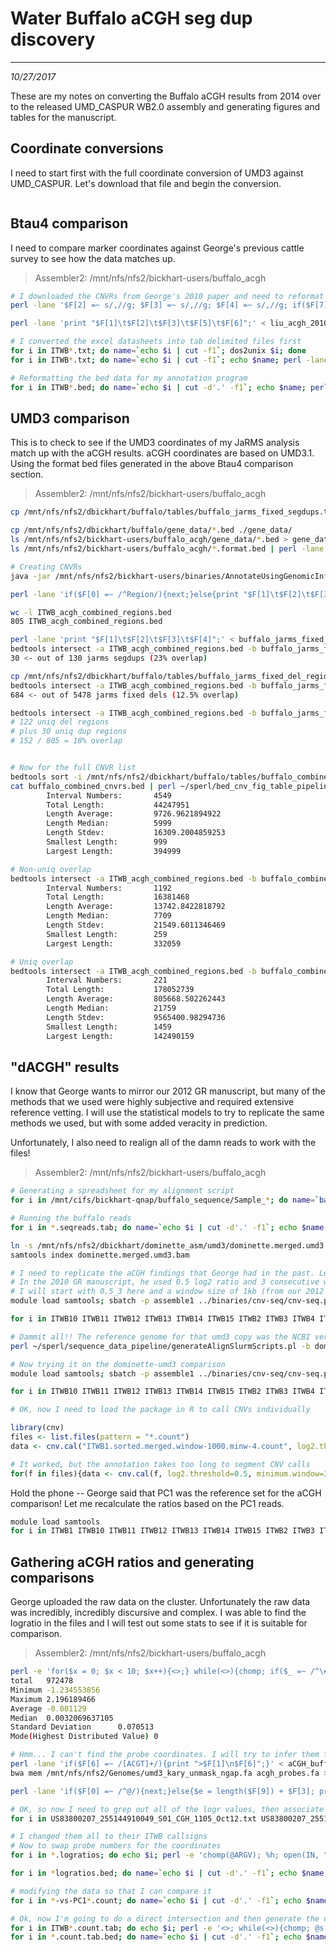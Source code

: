 # Water Buffalo aCGH seg dup discovery
---
*10/27/2017*

These are my notes on converting the Buffalo aCGH results from 2014 over to the released UMD_CASPUR WB2.0 assembly and generating figures and tables for the manuscript.

## Coordinate conversions

I need to start first with the full coordinate conversion of UMD3 against UMD_CASPUR. Let's download that file and begin the conversion.

```bash


```
## Btau4 comparison

I need to compare marker coordinates against George's previous cattle survey to see how the data matches up.

> Assembler2: /mnt/nfs/nfs2/bickhart-users/buffalo_acgh

```bash
# I downloaded the CNVRs from George's 2010 paper and need to reformat them
perl -lane '$F[2] =~ s/,//g; $F[3] =~ s/,//g; $F[4] =~ s/,//g; if($F[7] =~ /^\d+/){$F[7] =~ s/\%//g; $F[7] /= 100;} print join("\t", @F);' < liu_acgh_2010_btau4.tab > liu_acgh_2010_btau4.fixed.tab

perl -lane 'print "$F[1]\t$F[2]\t$F[3]\t$F[5]\t$F[6]";' < liu_acgh_2010_btau4.fixed.tab > liu_acgh_2010_btau4.fixed.bed

# I converted the excel datasheets into tab delimited files first
for i in ITWB*.txt; do name=`echo $i | cut -f1`; dos2unix $i; done
for i in ITWB*.txt; do name=`echo $i | cut -f1`; echo $name; perl -lane 'unless($F[0] =~ /\d+/){next;} $score = ($F[6] == 0)? $F[7]: $F[6]; $class = ($F[6] > 0)? "gain" : "loss"; print "$F[1]\t$F[2]\t$F[3]\t$score\t$class";' < $i > $name.bed; done

# Reformatting the bed data for my annotation program
for i in ITWB*.bed; do name=`echo $i | cut -d'.' -f1`; echo $name; perl -e '<>; while(<>){chomp; @s = split(/\t/); print "$s[0]\t$s[1]\t$s[2]\t$s[4]\t$s[3]\n";}' < $i > $name.format.bed; done
```


## UMD3 comparison

This is to check to see if the UMD3 coordinates of my JaRMS analysis match up with the aCGH results. aCGH coordinates are based on UMD3.1. Using the format bed files generated in the above Btau4 comparison section.

> Assembler2: /mnt/nfs/nfs2/bickhart-users/buffalo_acgh

```bash
cp /mnt/nfs/nfs2/dbickhart/buffalo/tables/buffalo_jarms_fixed_segdups.tab ./

cp /mnt/nfs/nfs2/dbickhart/buffalo/gene_data/*.bed ./gene_data/
ls /mnt/nfs/nfs2/bickhart-users/buffalo_acgh/gene_data/*.bed > gene_data/db_list
ls /mnt/nfs/nfs2/bickhart-users/buffalo_acgh/*.format.bed | perl -lane '@bsegs = split(/\//, $F[0]); @dsegs = split(/\./, $bsegs[-1]); print "$F[0]\t$dsegs[0]";' > animal_format_bed.list

# Creating CNVRs
java -jar /mnt/nfs/nfs2/bickhart-users/binaries/AnnotateUsingGenomicInfo/store/AnnotateUsingGenomicInfo.jar -d gene_data/db_list -i animal_format_bed.list -o ITWB_acgh_combined -t

perl -lane 'if($F[0] =~ /^Region/){next;}else{print "$F[1]\t$F[2]\t$F[3]\t$F[4]";}' < ITWB_acgh_combined_regions.tab > ITWB_acgh_combined_regions.bed

wc -l ITWB_acgh_combined_regions.bed
805 ITWB_acgh_combined_regions.bed

perl -lane 'print "$F[1]\t$F[2]\t$F[3]\t$F[4]";' < buffalo_jarms_fixed_segdups.tab > buffalo_jarms_fixed_segdups.bed
bedtools intersect -a ITWB_acgh_combined_regions.bed -b buffalo_jarms_fixed_segdups.bed -wa -wb | wc -l
30 <- out of 130 jarms segdups (23% overlap)

cp /mnt/nfs/nfs2/dbickhart/buffalo/tables/buffalo_jarms_fixed_del_regions.bed ./
bedtools intersect -a ITWB_acgh_combined_regions.bed -b buffalo_jarms_fixed_del_regions.bed -wa -wb | wc -l  
684 <- out of 5478 jarms fixed dels (12.5% overlap)

bedtools intersect -a ITWB_acgh_combined_regions.bed -b buffalo_jarms_fixed_del_regions.bed -wa | uniq | wc -l
# 122 uniq del regions
# plus 30 uniq dup regions
# 152 / 805 = 18% overlap


# Now for the full CNVR list
bedtools sort -i /mnt/nfs/nfs2/dbickhart/buffalo/tables/buffalo_combined_cnvrs.bed > buffalo_combined_cnvrs.bed
cat buffalo_combined_cnvrs.bed | perl ~/sperl/bed_cnv_fig_table_pipeline/bed_length_sum.pl
        Interval Numbers:       4549
        Total Length:           44247951
        Length Average:         9726.9621894922
        Length Median:          5999
        Length Stdev:           16309.2004859253
        Smallest Length:        999
        Largest Length:         394999

# Non-uniq overlap
bedtools intersect -a ITWB_acgh_combined_regions.bed -b buffalo_combined_cnvrs.bed | perl ~/sperl/bed_cnv_fig_table_pipeline/bed_length_sum.pl
        Interval Numbers:       1192
        Total Length:           16381468
        Length Average:         13742.8422818792
        Length Median:          7709
        Length Stdev:           21549.6011346469
        Smallest Length:        259
        Largest Length:         332059

# Uniq overlap
bedtools intersect -a ITWB_acgh_combined_regions.bed -b buffalo_combined_cnvrs.bed -wa | uniq | perl ~/sperl/bed_cnv_fig_table_pipeline/bed_length_sum.pl
        Interval Numbers:       221
        Total Length:           178052739
        Length Average:         805668.502262443
        Length Median:          21759
        Length Stdev:           9565400.98294736
        Smallest Length:        1459
        Largest Length:         142490159
```

## "dACGH" results

I know that George wants to mirror our 2012 GR manuscript, but many of the methods that we used were highly subjective and required extensive reference vetting. I will use the statistical models to try to replicate the same methods we used, but with some added veracity in prediction.

Unfortunately, I also need to realign all of the damn reads to work with the files!

> Assembler2: /mnt/nfs/nfs2/bickhart-users/buffalo_acgh

```bash
# Generating a spreadsheet for my alignment script
for i in /mnt/cifs/bickhart-qnap/buffalo_sequence/Sample_*; do name=`basename $i | cut -d'_' -f2`; echo $name; perl -e 'chomp @ARGV; @f = `ls $ARGV[0]`; %h; foreach $b (grep(/.+gz$/, @f)){chomp $b; @bsegs = split(/[\._]/, $b); $h{$bsegs[2]}->{$bsegs[4]}->{$bsegs[3]} = $b;} foreach my $l (keys(%h)){foreach my $n (keys(%{$h{$l}})){print "$ARGV[0]\/$h{$l}->{$n}->{R1}\t$ARGV[0]\/$h{$l}->{$n}->{R2}\t$ARGV[1]\t$ARGV[1]\n";}}' $i $name > $name.seqreads.tab; done

# Running the buffalo reads
for i in *.seqreads.tab; do name=`echo $i | cut -d'.' -f1`; echo $name; perl ~/sperl/sequence_data_pipeline/generateAlignSlurmScripts.pl -b $name -t $i -f umd3_kary_unmask_ngap.fa -m -p assemble1; done

ln -s /mnt/nfs/nfs2/dbickhart/dominette_asm/umd3/dominette.merged.umd3.bam
samtools index dominette.merged.umd3.bam

# I need to replicate the aCGH findings that George had in the past. Let's use similar settings.
# In the 2010 GR manuscript, he used 0.5 log2 ratio and 3 consecutive windows (0.5_3) as well as 0.3_5 and 0.3_3. 
# I will start with 0.5_3 here and a window size of 1kb (from our 2012 GR manuscript)
module load samtools; sbatch -p assemble1 ../binaries/cnv-seq/cnv-seq.pl --test ITWB1/ITWB1/ITWB1.sorted.merged.bam --ref dominette.merged.umd3.bam --window-size 1000 --genome-size 2800000000 --annotate

for i in ITWB10 ITWB11 ITWB12 ITWB13 ITWB14 ITWB15 ITWB2 ITWB3 ITWB4 ITWB5 ITWB6 ITWB7 ITWB9 PC1; do echo $i; sbatch -p assemble1 ../binaries/cnv-seq/cnv-seq.pl --test $i/$i/$i.sorted.merged.bam --ref dominette.merged.umd3.bam --window-size 1000 --genome-size 2800000000 --annotate; done

# Dammit all!! The reference genome for that umd3 copy was the NCBI version!
perl ~/sperl/sequence_data_pipeline/generateAlignSlurmScripts.pl -b dominette -t dominette_sequence_files.tab -f umd3_kary_unmask_ngap.fa -p assemble1 -m

# Now trying it on the dominette-umd3 comparison
module load samtools; sbatch -p assemble1 ../binaries/cnv-seq/cnv-seq.pl --test ITWB1/ITWB1/ITWB1.sorted.merged.bam --ref dominette/dominette/dominette.sorted.merged.bam --window-size 1000 --genome-size 2800000000 --annotate

for i in ITWB10 ITWB11 ITWB12 ITWB13 ITWB14 ITWB15 ITWB2 ITWB3 ITWB4 ITWB5 ITWB6 ITWB7 ITWB9 PC1; do echo $i; sbatch -p assemble1 ../binaries/cnv-seq/cnv-seq.pl --test $i/$i/$i.sorted.merged.bam --ref dominette/dominette/dominette.sorted.merged.bam --window-size 1000 --genome-size 2800000000 --annotate; done

# OK, now I need to load the package in R to call CNVs individually
```

```R
library(cnv)
files <- list.files(pattern = "*.count")
data <- cnv.cal("ITWB1.sorted.merged.window-1000.minw-4.count", log2.threshold=0.5, minimum.window=3, annotate=TRUE)

# It worked, but the annotation takes too long to segment CNV calls
for(f in files){data <- cnv.cal(f, log2.threshold=0.5, minimum.window=3, annotate=FALSE); write.table(data, file=paste0(f, ".tab"), sep="\t", quote=FALSE);}
```

Hold the phone -- George said that PC1 was the reference set for the aCGH comparison! Let me recalculate the ratios based on the PC1 reads.

```bash
module load samtools
for i in ITWB1 ITWB10 ITWB11 ITWB12 ITWB13 ITWB14 ITWB15 ITWB2 ITWB3 ITWB4 ITWB5 ITWB6 ITWB7 ITWB9; do echo $i; sbatch -p assemble1 ../binaries/cnv-seq/cnv-seq.pl --test $i/$i/$i.sorted.merged.bam --ref PC1/PC1/PC1.sorted.merged.bam --window-size 1000 --genome-size 2800000000; done

```

## Gathering aCGH ratios and generating comparisons

George uploaded the raw data on the cluster. Unfortunately the raw data was incredibly, incredibly discursive and complex. I was able to find the logratio in the files and I will test out some stats to see if it is suitable for comparison.

> Assembler2: /mnt/nfs/nfs2/bickhart-users/buffalo_acgh
 
```bash
perl -e 'for($x = 0; $x < 10; $x++){<>;} while(<>){chomp; if($_ =~ /^\#/){next;} @s = split(/\t/); printf("%.10g\n", $s[15]);}' < aCGH_buffalo/US83800207_255144910001_S01_CGH_1105_Oct12.txt |  perl ~/sperl/bed_cnv_fig_table_pipeline/statStd.pl
total   972478
Minimum -1.234553856
Maximum 2.196189466
Average -0.001129
Median  0.0032069637105
Standard Deviation      0.070513
Mode(Highest Distributed Value) 0

# Hmm... I can't find the probe coordinates. I will try to infer them from the probe sequence 
perl -lane 'if($F[6] =~ /[ACGT]+/){print ">$F[1]\n$F[6]";}' < aCGH_buffalo/US83800207_255144910001_S01_CGH_1105_Oct12.txt > acgh_probes.fa
bwa mem /mnt/nfs/nfs2/Genomes/umd3_kary_unmask_ngap.fa acgh_probes.fa > acgh_probes.umd3.sam

perl -lane 'if($F[0] =~ /^@/){next;}else{$e = length($F[9]) + $F[3]; print "$F[2]\t$F[3]\t$e\t$F[0]";}' < acgh_probes.umd3.sam > acgh_probes.umd3.bed

# OK, so now I need to grep out all of the logr values, then associate them with specific coordinates
for i in US83800207_255144910049_S01_CGH_1105_Oct12.txt US83800207_255144910050_S01_CGH_1105_Oct12.txt US83800207_255144910090_S01_CGH_1105_Oct12.txt US83800207_255144910091_S01_CGH_1105_Oct12.txt US83800207_255144910092_S01_CGH_1105_Oct12.txt US83800207_255144910093_S01_CGH_1105_Oct12.txt US83800207_255144910094_S01_CGH_1105_Oct12.txt US83800207_255144910095_S01_CGH_1105_Oct12.txt US83800207_255144910096_S01_CGH_1105_Oct12.txt US83800207_255144910097_S01_CGH_1105_Oct12.txt US83800207_255144910098_S01_CGH_1105_Oct12.txt US83800207_255144910099_S01_CGH_1105_Oct12.txt US83800207_255144910103_S01_CGH_1105_Oct12.txt US83800207_255144910104_S01_CGH_1105_Oct12.txt; do name=`echo $i | cut -d'_' -f1,2`; echo $name; perl -e 'for($x = 0; $x < 10; $x++){<>;} while(<>){chomp; if($_ =~ /^\#/){next;} @s = split(/\t/); printf("%s\t%.10g\n", $s[1], $s[15]);}' < aCGH_buffalo/$i > $name.logratios; done

# I changed them all to their ITWB callsigns
# Now to swap probe numbers for the coordinates
for i in *.logratios; do echo $i; perl -e 'chomp(@ARGV); %h; open(IN, "< $ARGV[0]"); while(<IN>){chomp; @s = split(/\t/); $h{$s[3]} = [$s[0], $s[1], $s[2]];} close IN; open(IN, "< $ARGV[1]"); while(<IN>){chomp; @s = split(/\t/); if(exists($h{$s[0]})){print join("\t", @{$h{$s[0]}}) . "\t$s[1]\n";}}' acgh_probes.umd3.bed $i > $i.bed; done

for i in *logratios.bed; do name=`echo $i | cut -d'.' -f1`; echo $name; bedtools sort -i $i > $name.logratios.sorted.bed; done

# modifying the data so that I can compare it
for i in *-vs-PC1*.count; do name=`echo $i | cut -d'.' -f1`; echo $name; mv $i $name.sorted.merged.window-1000.minw-4.count; done

# Ok, now I'm going to do a direct intersection and then generate the data comparison
for i in ITWB*.count.tab; do echo $i; perl -e '<>; while(<>){chomp; @s = split(/\t/); print "$s[1]\t$s[2]\t$s[3]\t$s[7]\t$s[8]\n";}' < $i > $i.bed; done
for i in *.count.tab.bed; do name=`echo $i | cut -d'.' -f1`; echo $name; bedtools sort -i $i > $name.dacgh.sorted.bed; done


```
